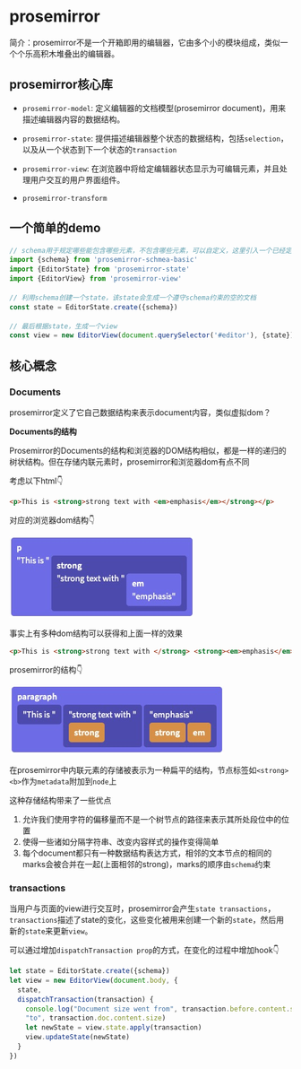 # prosemirror

简介：prosemirror不是一个开箱即用的编辑器，它由多个小的模块组成，类似一个个乐高积木堆叠出的编辑器。

## prosemirror核心库

- `prosemirror-model`: 定义编辑器的文档模型(prosemirror document)，用来描述编辑器内容的数据结构。

- `prosemirror-state`: 提供描述编辑器整个状态的数据结构，包括`selection`，以及从一个状态到下一个状态的`transaction`

- `prosemirror-view`: 在浏览器中将给定编辑器状态显示为可编辑元素，并且处理用户交互的用户界面组件。

- `prosemirror-transform`

## 一个简单的demo

```js
// schema用于规定哪些能包含哪些元素，不包含哪些元素，可以自定义，这里引入一个已经定义好的基础的schema
import {schema} from 'prosemirror-schmea-basic' 
import {EditorState} from 'prosemirror-state'
import {EditorView} from 'prosemirror-view'

// 利用schema创建一个state，该state会生成一个遵守schema约束的空的文档
const state = EditorState.create({schema})

// 最后根据state，生成一个view
const view = new EditorView(document.querySelector('#editor'), {state})
```

## 核心概念

### Documents

prosemirror定义了它自己数据结构来表示document内容，类似虚拟dom？

**Documents的结构**

Prosemirror的Documents的结构和浏览器的DOM结构相似，都是一样的递归的树状结构。但在存储内联元素时，prosemirror和浏览器dom有点不同

考虑以下html👇

```html
<p>This is <strong>strong text with <em>emphasis</em></strong></p>
```

对应的浏览器dom结构👇

![浏览器dom结构](./img/prosemirror-1.jpg)

事实上有多种dom结构可以获得和上面一样的效果

```html
<p>This is <strong>strong text with </strong> <strong><em>emphasis</em></strong></p>
```

prosemirror的结构👇

![prosemirror结构](./img/prosemirror-2.jpg)

在prosemirror中内联元素的存储被表示为一种扁平的结构，节点标签如`<strong> <b>`作为`metadata`附加到`node`上

这种存储结构带来了一些优点

1. 允许我们使用字符的偏移量而不是一个树节点的路径来表示其所处段位中的位置
2. 使得一些诸如分隔字符串、改变内容样式的操作变得简单
3. 每个document都只有一种数据结构表达方式，相邻的文本节点的相同的marks会被合并在一起(上面相邻的strong)，marks的顺序由`schema`约束

### transactions

当用户与页面的view进行交互时，prosemirror会产生`state transactions`，`transactions`描述了state的变化，这些变化被用来创建一个新的`state`，然后用新的`state`来更新`view`。

可以通过增加`dispatchTransaction prop`的方式，在变化的过程中增加hook👇

```js
let state = EditorState.create({schema})
let view = new EditorView(document.body, {
  state,
  dispatchTransaction(transaction) {
    console.log("Document size went from", transaction.before.content.size,
    "to", transaction.doc.content.size)
    let newState = view.state.apply(transaction)
    view.updateState(newState)
  }
})
```